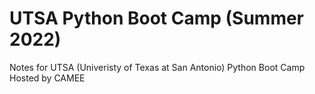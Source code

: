 # UTSA Python Boot Camp (Summer 2022)
Notes for UTSA (Univeristy of Texas at San Antonio) Python Boot Camp
Hosted by CAMEE
